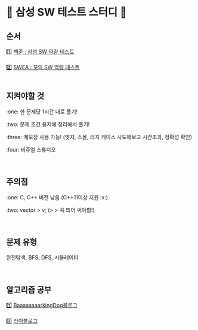 # :pencil: 삼성 SW 테스트 스터디 :pencil:

## 순서
:one: [백준 : 삼성 SW 역량 테스트](https://www.acmicpc.net/workbook/view/1152) </br>
 </br>
:two: [SWEA : 모의 SW 역량 테스트](https://swexpertacademy.com/main/main.do) </br>
</br>

## 지켜야할 것
<p> :one: 한 문제당 1시간 내로 풀기! </p>
<p> :two: 문제 조건 용지에 정리해서 풀기! </p>
<p> :three: 메모장 사용 가능! (엣지, 스몰, 라지 케이스 시도해보고 시간초과, 정확성 확인) </p>
<p> :four: 비쥬얼 스튜디오 </p>
</br>

## 주의점
<p> :one: C, C++ 버전 낮음 (C++11이상 지원 :x:) </p>
<p> :two: vector<pair<int, int> > v; (> > 꼭 띄어 써야함!) </p>
</br>

## 문제 유형
<p> 완전탐색, BFS, DFS, 시뮬레이터 </p>
</br>

## 알고리즘 공부
:one: [BaaaaaaaarkingDog블로그](https://blog.encrypted.gg/category/%EA%B0%95%EC%A2%8C/%EC%8B%A4%EC%A0%84%20%EC%95%8C%EA%B3%A0%EB%A6%AC%EC%A6%98) </br>
</br>
:two: [라이블로그](https://m.blog.naver.com/PostList.naver?blogId=kks227) </br>

